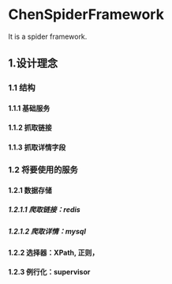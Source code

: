 # ChenSpiderFramework
It is a spider framework. 

## 1.设计理念
### 1.1 结构
#### 1.1.1 基础服务
#### 1.1.2 抓取链接
#### 1.1.3 抓取详情字段
### 1.2 将要使用的服务
#### 1.2.1 数据存储
##### 1.2.1.1 爬取链接：redis
##### 1.2.1.2 爬取详情：mysql
#### 1.2.2 选择器：XPath, 正则， 
#### 1.2.3 例行化：supervisor
